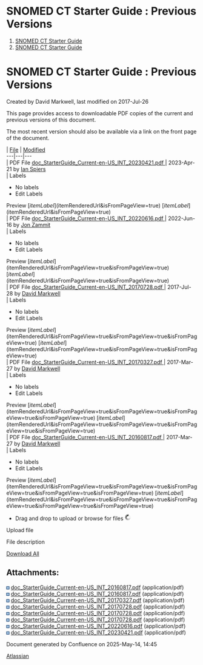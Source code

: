 # SNOMED CT Starter Guide : Previous Versions

  1. [SNOMED CT Starter Guide](index.html)
  2. [SNOMED CT Starter Guide](SNOMED-CT-Starter-Guide_26837109.html)



#  SNOMED CT Starter Guide : Previous Versions 

Created by  David Markwell, last modified on 2017-Jul-26 

This page provides access to downloadable PDF copies of the current and previous versions of this document.

The most recent version should also be available via a link on the front page of the document.

  


|  [File](/display/DOCSTART/Previous+Versions?sortBy=name&sortOrder=ascending) |  [Modified](/display/DOCSTART/Previous+Versions?sortBy=date&sortOrder=ascending)  
---|---|---  
|  PDF File [ doc_StarterGuide_Current-en-US_INT_20230421.pdf ](/download/attachments/28742871/doc_StarterGuide_Current-en-US_INT_20230421.pdf?api=v2 "Download") |  2023-Apr-21 by [Ian Spiers](    /display/~ispiers
)  
|  Labels

  * No labels 
  * Edit Labels

Preview [$itemLabel]($itemRenderedUrl&isFromPageView=true) [$itemLabel]($itemRenderedUrl&isFromPageView=true)  
|  PDF File [ doc_StarterGuide_Current-en-US_INT_20220616.pdf ](/download/attachments/28742871/doc_StarterGuide_Current-en-US_INT_20220616.pdf?api=v2 "Download") |  2022-Jun-16 by [Jon Zammit](    /display/~jzammit
)  
|  Labels

  * No labels 
  * Edit Labels

Preview [$itemLabel]($itemRenderedUrl&isFromPageView=true&isFromPageView=true) [$itemLabel]($itemRenderedUrl&isFromPageView=true&isFromPageView=true)  
|  PDF File [ doc_StarterGuide_Current-en-US_INT_20170728.pdf ](/download/attachments/28742871/doc_StarterGuide_Current-en-US_INT_20170728.pdf?api=v2 "Download") |  2017-Jul-28 by [David Markwell](    /display/~dmarkwell
)  
|  Labels

  * No labels 
  * Edit Labels

Preview [$itemLabel]($itemRenderedUrl&isFromPageView=true&isFromPageView=true&isFromPageView=true) [$itemLabel]($itemRenderedUrl&isFromPageView=true&isFromPageView=true&isFromPageView=true)  
|  PDF File [ doc_StarterGuide_Current-en-US_INT_20170327.pdf ](/download/attachments/28742871/doc_StarterGuide_Current-en-US_INT_20170327.pdf?api=v2 "Download") |  2017-Mar-27 by [David Markwell](    /display/~dmarkwell
)  
|  Labels

  * No labels 
  * Edit Labels

Preview [$itemLabel]($itemRenderedUrl&isFromPageView=true&isFromPageView=true&isFromPageView=true&isFromPageView=true) [$itemLabel]($itemRenderedUrl&isFromPageView=true&isFromPageView=true&isFromPageView=true&isFromPageView=true)  
|  PDF File [ doc_StarterGuide_Current-en-US_INT_20160817.pdf ](/download/attachments/28742871/doc_StarterGuide_Current-en-US_INT_20160817.pdf?api=v2 "Download") |  2017-Mar-27 by [David Markwell](    /display/~dmarkwell
)  
|  Labels

  * No labels 
  * Edit Labels

Preview [$itemLabel]($itemRenderedUrl&isFromPageView=true&isFromPageView=true&isFromPageView=true&isFromPageView=true&isFromPageView=true) [$itemLabel]($itemRenderedUrl&isFromPageView=true&isFromPageView=true&isFromPageView=true&isFromPageView=true&isFromPageView=true)  
  
* Drag and drop to upload or browse for files ![](images/wait.gif)

Upload file

File description

[Download All](/pages/downloadallattachments.action?pageId=28742871 "Download all the latest versions of attachments on this page as single zip file.")

## Attachments:

![](images/bullet_blue.gif) [doc_StarterGuide_Current-en-US_INT_20160817.pdf](attachments/28742871/38254503.pdf) (application/pdf)   
![](images/bullet_blue.gif) [doc_StarterGuide_Current-en-US_INT_20160817.pdf](attachments/28742871/29953149.pdf) (application/pdf)   
![](images/bullet_blue.gif) [doc_StarterGuide_Current-en-US_INT_20170327.pdf](attachments/28742871/38255356.pdf) (application/pdf)   
![](images/bullet_blue.gif) [doc_StarterGuide_Current-en-US_INT_20170728.pdf](attachments/28742871/47677537.pdf) (application/pdf)   
![](images/bullet_blue.gif) [doc_StarterGuide_Current-en-US_INT_20170728.pdf](attachments/28742871/47677540.pdf) (application/pdf)   
![](images/bullet_blue.gif) [doc_StarterGuide_Current-en-US_INT_20170728.pdf](attachments/28742871/47677485.pdf) (application/pdf)   
![](images/bullet_blue.gif) [doc_StarterGuide_Current-en-US_INT_20220616.pdf](attachments/28742871/150899282.pdf) (application/pdf)   
![](images/bullet_blue.gif) [doc_StarterGuide_Current-en-US_INT_20230421.pdf](attachments/28742871/180920238.pdf) (application/pdf)   


Document generated by Confluence on 2025-May-14, 14:45

[Atlassian](https://www.atlassian.com/)
